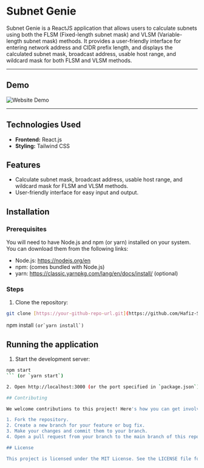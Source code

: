 # Subnet Genie

Subnet Genie is a ReactJS application that allows users to calculate subnets using both the FLSM (Fixed-length subnet mask) and VLSM (Variable-length subnet mask) methods. It provides a user-friendly interface for entering network address and CIDR prefix length, and displays the calculated subnet mask, broadcast address, usable host range, and wildcard mask for both FLSM and VLSM methods.

---

## Demo

![Website Demo](https://i.postimg.cc/2y8NkDyX/webpage.png)

---

## Technologies Used

- **Frontend:** React.js
- **Styling:** Tailwind CSS

## Features

- Calculate subnet mask, broadcast address, usable host range, and wildcard mask for FLSM and VLSM methods.
- User-friendly interface for easy input and output.

## Installation

### Prerequisites

You will need to have Node.js and npm (or yarn) installed on your system. You can download them from the following links:

- Node.js: https://nodejs.org/en
- npm: (comes bundled with Node.js)
- yarn: https://classic.yarnpkg.com/lang/en/docs/install/ (optional)

### Steps

1. Clone the repository:

```bash
git clone [https://your-github-repo-url.git](https://github.com/Hafiz-Sakib/Subnet-Genie.git)
```

npm install
`` (or`yarn install`) ``

## Running the application

1. Start the development server:

````bash
npm start
``` (or `yarn start`)

2. Open http://localhost:3000 (or the port specified in `package.json`) in your web browser to view the application.

## Contributing

We welcome contributions to this project! Here's how you can get involved:

1. Fork the repository.
2. Create a new branch for your feature or bug fix.
3. Make your changes and commit them to your branch.
4. Open a pull request from your branch to the main branch of this repository.

## License

This project is licensed under the MIT License. See the LICENSE file for more details.
````
